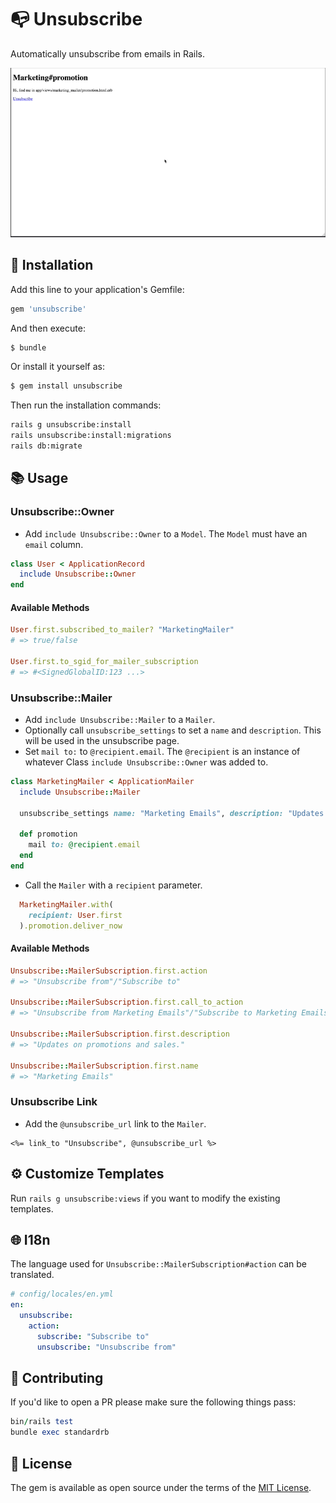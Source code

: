 # 📭 Unsubscribe

Automatically unsubscribe from emails in Rails.

![Demo](./docs/demo.gif)

## 🚀 Installation

Add this line to your application's Gemfile:

```ruby
gem 'unsubscribe'
```

And then execute:
```bash
$ bundle
```

Or install it yourself as:
```bash
$ gem install unsubscribe
```

Then run the installation commands:

```bash
rails g unsubscribe:install
rails unsubscribe:install:migrations
rails db:migrate
```

## 📚 Usage

### Unsubscribe::Owner

- Add `include Unsubscribe::Owner` to a `Model`. The `Model` must have an `email` column.

```ruby
class User < ApplicationRecord
  include Unsubscribe::Owner
end
```

#### Available Methods

```ruby
User.first.subscribed_to_mailer? "MarketingMailer"
# => true/false

User.first.to_sgid_for_mailer_subscription
# => #<SignedGlobalID:123 ...>
```

### Unsubscribe::Mailer

- Add `include Unsubscribe::Mailer` to a `Mailer`.
- Optionally call `unsubscribe_settings` to set a `name` and `description`. This will be used in the unsubscribe page.
- Set `mail to:` to `@recipient.email`. The `@recipient` is an instance of whatever Class `include Unsubscribe::Owner` was added to.

```ruby
class MarketingMailer < ApplicationMailer  
  include Unsubscribe::Mailer

  unsubscribe_settings name: "Marketing Emails", description: "Updates on promotions and sales."

  def promotion
    mail to: @recipient.email
  end  
end
```

- Call the `Mailer` with a `recipient` parameter.

```ruby
  MarketingMailer.with(
    recipient: User.first
  ).promotion.deliver_now
```

#### Available Methods

```ruby
Unsubscribe::MailerSubscription.first.action
# => "Unsubscribe from"/"Subscribe to"

Unsubscribe::MailerSubscription.first.call_to_action
# => "Unsubscribe from Marketing Emails"/"Subscribe to Marketing Emails"

Unsubscribe::MailerSubscription.first.description
# => "Updates on promotions and sales."

Unsubscribe::MailerSubscription.first.name
# => "Marketing Emails"
```

### Unsubscribe Link

- Add the `@unsubscribe_url` link to the `Mailer`.

```html+erb
<%= link_to "Unsubscribe", @unsubscribe_url %>
```

## ⚙️ Customize Templates

Run `rails g unsubscribe:views` if you want to modify the existing templates.

## 🌐 I18n

The language used for `Unsubscribe::MailerSubscription#action` can be translated.

```yml
# config/locales/en.yml
en:
  unsubscribe:
    action:
      subscribe: "Subscribe to"
      unsubscribe: "Unsubscribe from"
```

## 🙏 Contributing

If you'd like to open a PR please make sure the following things pass:

```ruby
bin/rails test
bundle exec standardrb
```

## 📜 License

The gem is available as open source under the terms of the [MIT License](https://opensource.org/licenses/MIT).

